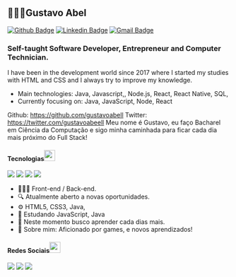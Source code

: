 ## 👨🏻‍💻Gustavo Abel
[![Github Badge](https://img.shields.io/badge/-Github-000?style=flat-square&logo=Github&logoColor=white&link=https://https://github.com/gustavoabell)](https://github.com/gustavoabell)
[![Linkedin Badge](https://img.shields.io/badge/-LinkedIn-blue?style=flat-square&logo=Linkedin&logoColor=white&link=https://www.linkedin.com/in/gustavoabel10//)](https://www.linkedin.com/in/gustavoabel10//)
[![Gmail Badge](https://img.shields.io/badge/-Gmail-c14438?style=flat-square&logo=Gmail&logoColor=white&link=mailto:gustavoabel.contato@gmail.com)](mailto:gustavoabel.contato@gmail.com)
### Self-taught Software Developer, Entrepreneur and Computer Technician.

I have been in the development world since 2017 where I started my studies with HTML and CSS and I always try to improve my knowledge.

- Main technologies: Java, Javascript,, Node.js, React, React Native, SQL,
- Currently focusing on: Java, JavaScript, Node, React

Github: https://github.com/gustavoabell
Twitter: https://twitter.com/gustavoabeell
Meu nome é Gustavo, eu faço Bacharel em Ciência da Computação e sigo minha caminhada para ficar cada dia mais próximo do Full Stack!
<h4>Tecnologias<img src="https://github.githubassets.com/images/icons/emoji/unicode/1f680.png" width=25px height=25px></h4>
<div><img src="https://img.shields.io/badge/java-%23ED8B00.svg?&style=for-the-badge&logo=java&logoColor=white">
<img src="https://img.shields.io/badge/html5%20-%23E34F26.svg?&style=for-the-badge&logo=html5&logoColor=white">
<img src="https://img.shields.io/badge/css3%20-%231572B6.svg?&style=for-the-badge&logo=css3&logoColor=white">
<img src="https://img.shields.io/badge/javascript-%23F7DF1E.svg?&style=for-the-badge&logo=javascript&logoColor=black">

</div>



- 👨🏻‍💻 Front-end / Back-end.
- 🔍   Atualmente aberto a novas oportunidades.
- ⚙️  HTML5, CSS3, Java,
- 📰 Estudando JavaScript, Java
- 📡 Neste momento busco aprender cada dias mais.
- 💬 Sobre mim: Aficionado por games, e novos aprendizados!
<h4>Redes Sociais<img src="https://github.githubassets.com/images/icons/emoji/unicode/1f4f1.png" width=25px height=25px></h4>
<div><a href="https://www.linkedin.com/in/gustavoabel10/"><img src="https://img.shields.io/badge/linkedin-%230077B5.svg?&style=for-the-badge&logo=linkedin&logoColor=white"></a>
<a href="https://www.instagram.com/gustavoabell_/"><img src="https://img.shields.io/badge/instagram-%23E4405F.svg?&style=for-the-badge&logo=instagram&logoColor=white"></a>
<a href="https://www.facebook.com/gustavoabell10"><img src="https://img.shields.io/badge/facebook-%231877F2.svg?&style=for-the-badge&logo=facebook&logoColor=white"></a>
</div>
